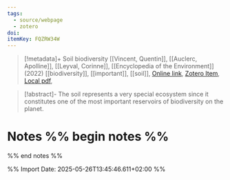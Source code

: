 ```yaml
---
tags:
  - source/webpage
  - zotero
doi: 
itemKey: FQZRW34W
---
```

>[!metadata]+
> Soil biodiversity
> [[Vincent, Quentin]], [[Auclerc, Apolline]], [[Leyval, Corinne]], 
> [[Encyclopedia of the Environment]] (2022)
> [[biodiversity]], [[important]], [[soil]], 
> [Online link](https://www.encyclopedie-environnement.org/en/soil/soil-biodiversity/), [Zotero Item](zotero://select/library/items/FQZRW34W), [Local pdf](file://C:/Users/aburg/Documents/references/zotero/storage/EGZMUDW2/soil-biodiversity-encyclopedie-environnement.pdf), 

>[!abstract]-
>The soil represents a very special ecosystem since it constitutes one of the most important reservoirs of biodiversity on the planet.

# Notes %% begin notes %%

%% end notes %%




%% Import Date: 2025-05-26T13:45:46.611+02:00 %%
